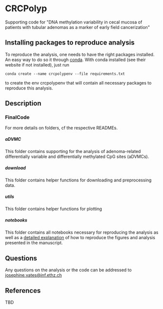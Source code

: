# CRCPolyp
Supporting code for "DNA methylation variability in cecal mucosa of patients with tubular adenomas as a marker of early field cancerization"

## Installing packages to reproduce analysis

To reproduce the analysis, one needs to have the right packages installed. 
An easy way to do so it through [conda](https://www.anaconda.com/). 
With conda installed (see their website if not installed), just run 

```
conda create --name crcpolypenv --file requirements.txt
```

to create the env crcpolypenv that will contain all necessary packages to reproduce this analysis.

## Description

### FinalCode

For more details on folders, cf the respective READMEs.

##### aDVMC 

This folder contains supporting for the analysis of adenoma-related differentially variable and differentially methylated CpG sites (aDVMCs). 

##### download

This folder contains helper functions for downloading and preprocessing data.

##### utils

This folder contains helper functions for plotting 

##### notebooks

This folder contains all notebooks necessary for reproducing the analysis as well as a [detailed explanation](https://github.com/BoevaLab/CRCPolyp/blob/main/FinalCode/notebooks/README.md) of how to reproduce the figures and analysis presented in the manuscript.

## Questions

Any questions on the analysis or the code can be addressed to josephine.yates@inf.ethz.ch

## References

TBD





